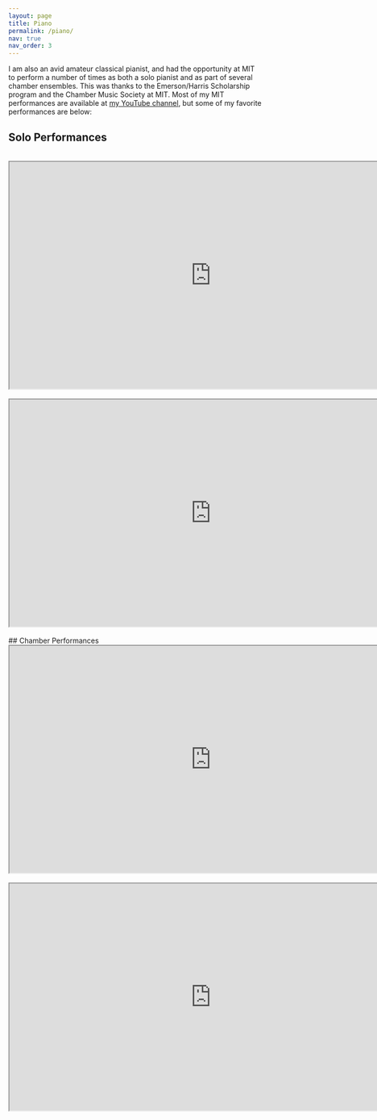 ```yaml
---
layout: page
title: Piano
permalink: /piano/
nav: true
nav_order: 3
---
```


<!-- pages/piano.md -->
I am also an avid amateur classical pianist, and had the opportunity at MIT to perform a number of times as both a solo pianist and as part of several chamber ensembles. This was thanks to the Emerson/Harris Scholarship program and the Chamber Music Society at MIT. Most of my MIT performances are available at [my YouTube channel](https://www.youtube.com/@vikramsundar), but some of my favorite performances are below:

## Solo Performances

<br>
<center><iframe width="800" height="450" src="https://www.youtube.com/embed/UANAPGrFYX8"></iframe></center>
<br>
<center><iframe width="800" height="450" src="https://www.youtube.com/embed/UOkrtEFMrcA"></iframe></center>
<br>
## Chamber Performances
<br>
<center><iframe width="800" height="450" src="https://www.youtube.com/embed/uqXKeK4Sg8U"></iframe></center>
<br>
<center><iframe width="800" height="450" src="https://www.youtube.com/embed/VqHEErLv6h0"></iframe></center>
<br>
